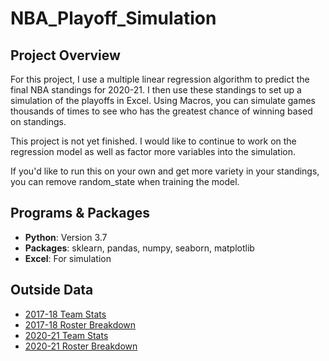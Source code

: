 # NBA_Playoff_Simulation

## Project Overview
For this project, I use a multiple linear regression algorithm to predict the final NBA standings for 2020-21. I then use these standings to set up a simulation of the playoffs in Excel. Using Macros, you can simulate games thousands of times to see who has the greatest chance of winning based on standings.

This project is not yet finished. I would like to continue to work on the regression model as well as factor more variables into the simulation.

If you'd like to run this on your own and get more variety in your standings, you can remove random_state when training the model.

## Programs & Packages
- **Python**: Version 3.7
- **Packages**: sklearn, pandas, numpy, seaborn, matplotlib
- **Excel**: For simulation

## Outside Data
- [2017-18 Team Stats](https://www.nba.com/stats/teams/advanced/?sort=W&dir=-1&Season=2017-18&SeasonType=Regular%20Season)
- [2017-18 Roster Breakdown](https://basketball.realgm.com/nba/transactions/composition_search?custom=4123)
- [2020-21 Team Stats](https://www.nba.com/stats/teams/advanced/?sort=W&dir=-1)
- [2020-21 Roster Breakdown](https://basketball.realgm.com/nba/transactions/composition_search)


